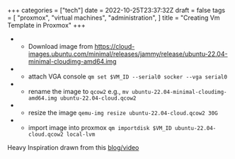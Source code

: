 +++
categories = ["tech"]
date = 2022-10-25T23:37:32Z
draft = false
tags = [
  "proxmox",
  "virtual machines",
  "administration",
]
title = "Creating Vm Template in Proxmox"
+++
 - * Download image from https://cloud-images.ubuntu.com/minimal/releases/jammy/release/ubuntu-22.04-minimal-cloudimg-amd64.img
 - * attach VGA console `qm set $VM_ID --serial0 socker --vga serial0`
 - * rename the image to `qcow2`  e.g., `mv ubuntu-22.04-minimal-cloudimg-amd64.img ubuntu-22.04-cloud.qcow2`
 - * resize the image `qemu-img resize ubuntu-22.04-cloud.qcow2 30G`
 - * import image into proxmox `qm importdisk $VM_ID ubuntu-22.04-cloud.qcow2 local-lvm`

Heavy Inspiration drawn from this [blog/video](https://www.learnlinux.tv/proxmox-ve-how-to-build-an-ubuntu-22-04-template-updated-method/)
